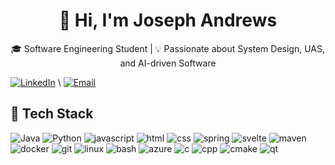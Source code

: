 <div align="center">

# 👋 Hi, I'm Joseph Andrews  
🎓 Software Engineering Student | 💡 Passionate about System Design, UAS, and AI-driven Software  

</div>


[![LinkedIn](https://img.shields.io/badge/LinkedIn-blue?style=flat&logo=linkedin)]([https://linkedin.com/in/YOUR-LINK](https://ca.linkedin.com/in/joseph-andrews-6654771a3?trk=public_profile_browsemap)) \
[![Email](https://img.shields.io/badge/Email-Contact-orange?style=flat&logo=gmail)](mailto:jandrewskenora@gmail.com)


## 🧠 Tech Stack

![Java](https://skillicons.dev/icons?i=java)
![Python](https://skillicons.dev/icons?i=python)
![javascript](https://skillicons.dev/icons?i=js)
![html](https://skillicons.dev/icons?i=html)
![css](https://skillicons.dev/icons?i=css)
![spring](https://skillicons.dev/icons?i=spring)
![svelte](https://skillicons.dev/icons?i=svelte)
![maven](https://skillicons.dev/icons?i=maven)
![docker](https://skillicons.dev/icons?i=docker)
![git](https://skillicons.dev/icons?i=git)
![linux](https://skillicons.dev/icons?i=linux)
![bash](https://skillicons.dev/icons?i=bash)
![azure](https://skillicons.dev/icons?i=azure)
![c](https://skillicons.dev/icons?i=c)
![cpp](https://skillicons.dev/icons?i=cpp)
![cmake](https://skillicons.dev/icons?i=cmake)
![qt](https://skillicons.dev/icons?i=qt)
